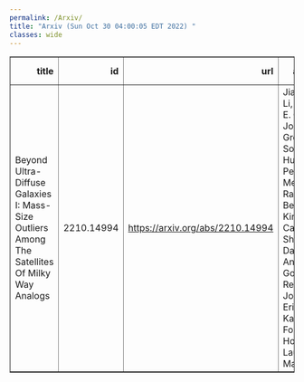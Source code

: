```yaml
---
permalink: /Arxiv/
title: "Arxiv (Sun Oct 30 04:00:05 EDT 2022) "
classes: wide
---
```

<table border="1" class="dataframe">
  <thead>
    <tr style="text-align: right;">
      <th>title</th>
      <th>id</th>
      <th>url</th>
      <th>authors</th>
      <th>Local Authors</th>
    </tr>
  </thead>
  <tbody>
    <tr>
      <td>Beyond Ultra-Diffuse Galaxies I: Mass-Size Outliers Among The Satellites   Of Milky Way Analogs</td>
      <td>2210.14994</td>
      <td><a href="https://arxiv.org/abs/2210.14994" target="_blank">https://arxiv.org/abs/2210.14994</a></td>
      <td>Jiaxuan Li, Jenny E. Greene, Johnny P. Greco, Song Huang, Peter Melchior, Rachael Beaton, Kirsten Casey, Shany Danieli, Andy Goulding, Remy Joseph, Erin Kado-Fong, Ji Hoon Kim, Lauren A. Macarthur</td>
      <td>Kirsten Casey</td>
    </tr>
  </tbody>
</table>